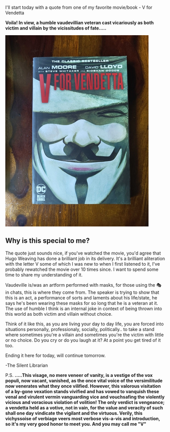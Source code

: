 I'll start today with a quote from one of my favorite movie/book - V for Vendetta

**Voila! In view, a humble vaudevillian veteran cast vicariously as both victim and villain by the vicissitudes of fate.....**

![V's Intro quote](./IMG_20250415_092308731.jpg)

## Why is this special to me?

The quote just sounds nice, if you've watched the movie, you'd agree that Hugo Weaving has done a brilliant job in its delivery. It's a brilliant aliteration with the letter V some of which I was new to when I first listened to it, I've probably rewatched the movie over 10 times since. I want to spend some time to share my understanding of it.

Vaudeville is/was an artform performed with masks, for those using the 🎭 in chats, this is where they come from.  The speaker is trying to show that this is an act, a performance of sorts and laments about his life/state, he says he's been wearing these masks for so long that he is a veteran at it. The use of humble I think is an internal joke in context of being thrown into this world as both victim and villain without choice. 

Think of it like this, as you are living your day to day life, you are forced into situations personally, professionaly, socially, politically.. to take a stand where sometimes you're a villain and sometimes you're the victim with little or no choice. Do you cry or do you laugh at it? At a point you get tired of it too.

Ending it here for today, will continue tomorrow.

-The Silent Librarian

P.S. **.....This visage, no mere veneer of vanity, is a vestige of the vox populi, now vacant, vanished, as the once vital voice of the versimilitude now venerates what they once vilified. However, this valorous visitation of a by-gone vexation stands vivified and has vowed to vanquish these venal and virulent vermin vanguarding vice and vouchsafing the violently vicious and voracious violation of volition! 
The only verdict is vengeance; a vendetta held as a votive, not in vain, for the value and veracity of such shall one day vindicate the vigilant and the virtuous. Verily, this vichyssoise of verbiage veers most verbose vis-a-vis and introduction, so it's my very good honor to meet you.
And you may call me "V"**